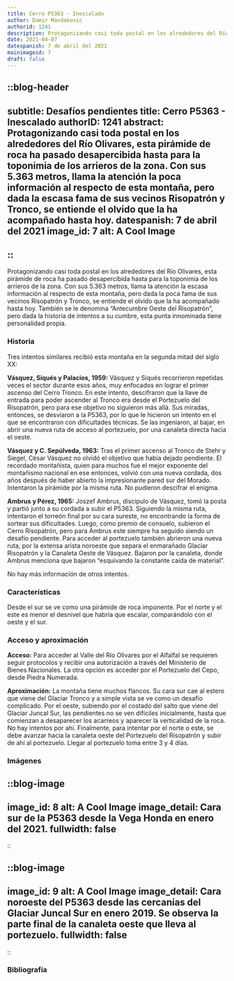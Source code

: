 ```yaml
---
title: Cerro P5363 - Inescalado
author: Damir Mandakovic
authorid: 1241
description: Protagonizando casi toda postal en los alrededores del Río Olivares, esta pirámide de roca ha pasado desapercibida hasta para la toponimia de los arrieros de la zona. Con sus 5.363 metros, llama la atención la poca información al respecto de esta montaña, pero dada la escasa fama de sus vecinos Risopatrón y Tronco, se entiende el olvido que la ha acompañado hasta hoy.
date: 2021-04-07
datespanish: 7 de abril del 2021
mainimageid: 7
draft: false
---
```

::blog-header
---
subtitle: Desafíos pendientes
title: Cerro P5363 - Inescalado
authorID: 1241
abstract: Protagonizando casi toda postal en los alrededores del Río Olivares, esta pirámide de roca ha pasado desapercibida hasta para la toponimia de los arrieros de la zona. Con sus 5.363 metros, llama la atención la poca información al respecto de esta montaña, pero dada la escasa fama de sus vecinos Risopatrón y Tronco, se entiende el olvido que la ha acompañado hasta hoy.
datespanish: 7 de abril del 2021
image_id: 7
alt: A Cool Image
---
::
---
Protagonizando casi toda postal en los alrededores del Río Olivares, esta pirámide de roca ha pasado desapercibida hasta para la toponimia de los arrieros de la zona. Con sus 5.363 metros, llama la atención la escasa información al respecto de esta montaña, pero dada la poca fama de sus vecinos Risopatrón y Tronco, se entiende el olvido que la ha acompañado hasta hoy. También se le denomina “Antecumbre Oeste del Risopatrón”, pero dada la historia de intentos a su cumbre, esta punta innominada tiene personalidad propia.

### Historia

Tres intentos similares recibió esta montaña en la segunda mitad del siglo XX:

**Vásquez, Siqués y Palacios, 1959:** Vásquez y Siqués recorrieron repetidas veces el sector durante esos años, muy enfocados en lograr el primer ascenso del Cerro Tronco. En este intento, descifraron que la llave de entrada para poder ascender al Tronco era desde el Portezuelo del Risopatrón, pero para ese objetivo no siguieron más allá. Sus miradas, entonces, se desviaron a la P5363, por lo que le hicieron un intento en el que se encontraron con dificultades técnicas. Se las ingeniaron, al bajar, en abrir una nueva ruta de acceso al portezuelo, por una canaleta directa hacia el oeste.

**Vásquez y C. Sepúlveda, 1963:** Tras el primer ascenso al Tronco de Stehr y Siegel, César Vásquez no olvidó el objetivo que había dejado pendiente. El recordado montañista, quien para muchos fue el mejor exponente del montañismo nacional en ese entonces, volvió con una nueva cordada, dos años después de haber abierto la impresionante pared sur del Morado. Intentaron la pirámide por la misma ruta. No pudieron descifrar el enigma.

**Ambrus y Pérez, 1965:** Joszef Ambrus, discípulo de Vásquez, tomó la posta y partió junto a su cordada a subir el P5363. Siguiendo la misma ruta, intentaron el torreón final por su cara sureste, no encontrando la forma de sortear sus dificultades. Luego, como premio de consuelo, subieron el Cerro Risopatrón, pero para Ambrus este siempre ha seguido siendo un desafío pendiente. Para acceder al portezuelo también abrieron una nueva ruta, por la extensa arista noroeste que separa el enmarañado Glaciar Risopatrón y la Canaleta Oeste de Vásquez. Bajaron por la canaleta, donde Ambrus menciona que bajaron “esquivando la constante caída de material”.

No hay más información de otros intentos.

### Características

Desde el sur se ve como una pirámide de roca imponente. Por el norte y el este es menor el desnivel que habría que escalar, comparándolo con el oeste y el sur.

### Acceso y aproximación

**Acceso:** Para acceder al Valle del Río Olivares por el Alfalfal se requieren seguir protocolos y recibir una autorización a través del Ministerio de Bienes Nacionales. La otra opción es acceder por el Portezuelo del Cepo, desde Piedra Numerada.

**Aproximación:** La montaña tiene muchos flancos. Su cara sur cae al estero que viene del Glaciar Tronco y a simple vista se ve como un desafío complicado. Por el oeste, subiendo por el costado del salto que viene del Glaciar Juncal Sur, las pendientes no se ven difíciles inicialmente, hasta que comienzan a desaparecer los acarreos y aparecer la verticalidad de la roca. No hay intentos por ahí. Finalmente, para intentar por el norte o este, se debe avanzar hacia la canaleta oeste del Portezuelo del Risopatrón y subir de ahí al portezuelo. Llegar al portezuelo toma entre 3 y 4 días.

### Imágenes
::blog-image
---
image_id: 8
alt: A Cool Image
image_detail: Cara sur de la P5363 desde la Vega Honda en enero del 2021.
fullwidth: false
---
::

::blog-image
---
image_id: 9
alt: A Cool Image
image_detail: Cara noroeste del P5363 desde las cercanías del Glaciar Juncal Sur en enero 2019. Se observa la parte final de la canaleta oeste que lleva al portezuelo.
fullwidth: false
---
::

### Bibliografía
